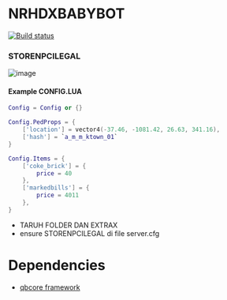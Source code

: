 # NRHDXBABYBOT

[![Build status](https://ci.appveyor.com/api/projects/status/m07cnunnni8w82o5?svg=true)](https://ci.appveyor.com/project/madskristensen/markdowneditor)

### STORENPCILEGAL

![image]()
#### Example CONFIG.LUA

```lua
Config = Config or {}

Config.PedProps = {
    ['location'] = vector4(-37.46, -1081.42, 26.63, 341.16),
    ['hash'] = `a_m_m_ktown_01`
}

Config.Items = {
    ['coke_brick'] = { 
        price = 40
    },
    ['markedbills'] = { 
        price = 4011
    },
}

```


- TARUH FOLDER DAN EXTRAX
- ensure STORENPCILEGAL di file server.cfg
# Dependencies

* [qbcore framework](https://github.com/qbcore-framework)
